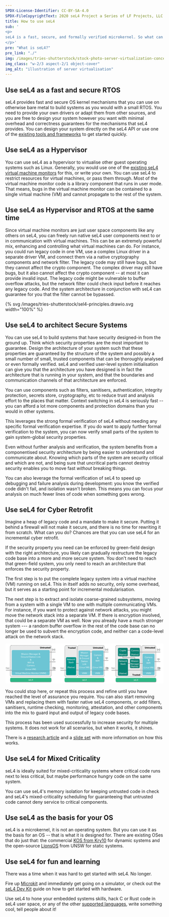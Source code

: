```yaml
---
SPDX-License-Identifier: CC-BY-SA-4.0
SPDX-FileCopyrightText: 2020 seL4 Project a Series of LF Projects, LLC.
title: How to use seL4
sub: '
<p>
seL4 is a fast, secure, and formally verified microkernel. So what can you do with it?
</p>'
pre: "What is seL4?"
pre_link: "./"
img: /images/tries-shutterstock/stock-photo-server-virtualization-concept-partitioning-of-central-physical-server-into-smaller-virtual-2147543211.jpg
img_class: "w-2/3 aspect-2/1 object-cover"
img_alt: "illustration of server virtualisation"
---
```


## Use seL4 as a fast and secure RTOS

seL4 provides fast and secure OS kernel mechanisms that you can use on otherwise
bare metal to build systems as you would with a small RTOS. You need to provide
your own drivers or adapt them from other sources, and you are free to design
your system however you want with minimal overhead and correctness guarantees
for the mechanisms that seL4 provides. You can design your system directly on
the seL4 API or use one of the [existing tools and frameworks][tools] to get
started quickly.

## Use seL4 as a Hypervisor

You can use seL4 as a hypervisor to virtualise other guest operating systems
such as Linux. Generally, you would use one of the [existing seL4 virtual
machine monitors][VMMs] for this, or write your own. You can use seL4 to
restrict resources for virtual machines, or pass them through. Most of the
virtual machine monitor code is a library component that runs in user mode. That
means, bugs in the virtual machine monitor can be contained to a single virtual
machine (VM) and cannot propagate to the rest of the system.

## Use seL4 as Hypervisor and RTOS at the same time

Since virtual machine monitors are just user space components like any others on
seL4, you can freely run native seL4 user components next to or in communication
with virtual machines. This can be an extremely powerful mix, enhancing and
controlling what virtual machines can do. For instance, you could run legacy
code in one VM, use a complex Linux driver in a separate driver VM, and connect
them via a native cryptography components and network filter. The legacy code
may still have bugs, but they cannot affect the crypto component. The complex
driver may still have bugs, but it also cannot affect the crypto component -- at
most it can provide invalid input. The legacy code might be vulnerable to buffer
overflow attacks, but the network filter could check input before it reaches any
legacy code. And the system architecture in conjunction with seL4 can guarantee
for you that the filter cannot be bypassed.

<div class="w-2/3 my-6 mx-auto aspect-3/2">
{% svg /images/tries-shutterstock/sel4-principles.drawio.svg width="100%" %}
</div>

## Use seL4 to architect Secure Systems

You can use seL4 to build systems that have security designed-in from the ground
up. Think which security properties are the most important to guarantee. Design
the architecture of your system such that these properties are guaranteed by the
structure of the system and possibly a small number of small, trusted components
that can be thoroughly analysed or even formally verified. seL4 and verified
user-level system initialisation can give you that the architecture you have
designed is in fact the architecture that is running in your system, and that
the boundaries and communication channels of that architecture are enforced.

You can use components such as filters, sanitisers, authentication, integrity
protection, secrets store, cryptography, etc to reduce trust and analysis effort
to the places that matter. Context switching in seL4 is seriously fast -- you
can afford a lot more components and protection domains than you would in other
systems.

This leverages the strong formal verification of seL4 without needing any
specific formal verification expertise. If you do want to apply further formal
verification to the system, you can now verify small parts of the system to gain
system-global security properties.

Even without further analysis and verification, the system benefits from a
componentised security architecture by being easier to understand and
communicate about. Knowing which parts of the system are security critical and
which are not, and being sure that uncritical parts cannot destroy security
enables you to move fast *without* breaking things.

You can also leverage the formal verification of seL4 to speed up debugging and
failure analysis during development: you know the verified code didn't fail, and
isolation wasn't broken. This means you can focus your analysis on much fewer
lines of code when something goes wrong.

<!-- FIXME: add a diagram with a small obvious security property -->

## Use seL4 for Cyber Retrofit

Imagine a heap of legacy code and a mandate to make it secure. Putting it behind
a firewall will not make it secure, and there is no time for rewriting it from
scratch. What can you do? Chances are that you can use seL4 for an
incremental cyber retrofit.

If the security property you need can be enforced by green-field design with the
right architecture, you likely can gradually restructure the legacy
code base into a more and more secure system. You don't need to reach that
green-field system, you only need to reach an architecture that enforces the
security property.

The first step is to put the complete legacy system into a virtual machine (VM)
running on seL4. This in itself adds no security, only some overhead, but it
serves as a starting point for incremental modularisation.

The next step is to extract and isolate coarse-grained subsystems, moving from a
system with a single VM to one with multiple communicating VMs. For instance, if
you want to protect against network attacks, you might move the network stack
into a separate VM. If there is encryption involved, that could be a separate VM
as well. Now you already have a much stronger system --- a random buffer
overflow in the rest of the code base can no longer be used to subvert the
encryption code, and neither can a code-level attack on the network stack.

<img src="../images/retrofit.png" class="w-full" alt="cyber retrofit">

You could stop here, or repeat this process and refine until you have reached the
level of assurance you require. You can also start removing VMs and replacing
them with faster native seL4 components, or add filters, sanitisers, runtime
checking, monitoring, attestation, and other components into the mix to guard
input and output of legacy code bases.

This process has been used successfully to increase security for multiple
systems. It does not work for all scenarios, but when it works, it shines.

There is a [research article][retro-article] and a [slide set][retro-slides] with
more information on how this works.

## Use seL4 for Mixed Criticality

seL4 is ideally suited for mixed-criticality systems where critical code runs
next to less critical, but maybe performance hungry code on the same system.

You can use seL4's memory isolation for keeping untrusted code in check and
seL4's mixed-criticality scheduling for guaranteeing that untrusted code cannot
deny service to critical components.

## Use seL4 as the basis for your OS

seL4 is a microkernel, it is not an operating system. But you can use it as the
basis for an OS -- that is what it is designed for. There are existing OSes
that do just that: the commercial [KOS from Kry10][KOS] for dynamic
systems and the open-source [LionsOS] from UNSW for static systems.

## Use seL4 for fun and learning

There was a time when it was hard to get started with seL4. No longer.

Fire up [Microkit][devkits] and immediately get going on a simulator, or check
out the [seL4 Dev Kit][devkits] guide on how to get started with hardware.

Use seL4 to hone your embedded systems skills, hack C or Rust code in seL4 user
space, or any of the other [supported languages][languages], write something
cool, tell people about it!


[VMMs]: tools.html#virtualisation
[tools]: tools.html
[retro-article]: https://trustworthy.systems/publications/abstracts/Klein_AKMHF_18.abstract
[retro-slides]: https://trustworthy.systems/publications/papers/Kuz_19.abstract
[LionsOS]: https://lionsos.org/
[KOS]: https://www.kry10.com/#platform
[devkits]: tools.html#devkits
[languages]: tools.html#languages
